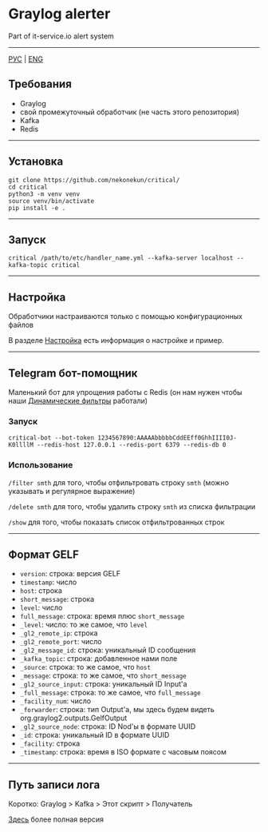 # Graylog alerter 
Part of it-service.io alert system

------
[РУС](README.md) | [ENG](../../README.md)

## Требования
 - Graylog
 - свой промежуточный обработчик (не часть этого репозитория)
 - Kafka
 - Redis

------

## Установка

```shell
git clone https://github.com/nekonekun/critical/
cd critical
python3 -m venv venv
source venv/bin/activate
pip install -e .
```

------

## Запуск

```shell
critical /path/to/etc/handler_name.yml --kafka-server localhost --kafka-topic critical
``` 

------

## Настройка

Обработчики настраиваются только с помощью конфигурационных файлов

В разделе [Настройка](Configuration.md) есть информация о настройке и пример.

------

## Telegram бот-помощник

Маленький бот для упрощения работы с Redis (он нам нужен чтобы наши [Динамические фильтры](Configuration.md#4-dynamic-filters) работали)

### Запуск

```shell
critical-bot --bot-token 1234567890:AAAAAbbbbbCddEEff0GhhIIII0J-K0llllM --redis-host 127.0.0.1 --redis-port 6379 --redis-db 0 
```

### Использование
`/filter smth` для того, чтобы отфильтровать строку `smth` (можно указывать и регулярное выражение)

`/delete smth` для того, чтобы удалить строку `smth` из списка фильтрации

`/show` для того, чтобы показать список отфильтрованных строк

------

## Формат GELF

 - `version`: строка: версия GELF 
 - `timestamp`: число
 - `host`: строка
 - `short_message`: строка
 - `level`: число
 - `full_message`: строка: время плюс `short_message`
 - `_level`: число: то же самое, что `level`
 - `_gl2_remote_ip`: строка
 - `_gl2_remote_port`: число
 - `_gl2_message_id`: строка: уникальный ID сообщения
 - `_kafka_topic`: строка: добавленное нами поле
 - `_source`: строка: то же самое, что `host`
 - `_message`: строка: то же самое, что `short_message`
 - `_gl2_source_input`: строка: уникальный ID Input'а
 - `_full_message`: строка: то же самое, что `full_message`
 - `_facility_num`: число
 - `_forwarder`: строка: тип Output'а, мы здесь будем видеть org.graylog2.outputs.GelfOutput
 - `_gl2_source_node`: строка: ID Nod'ы в формате UUID 
 - `_id`: строка: уникальный ID в формате UUID 
 - `_facility`: строка
 - `_timestamp`: строка: время в ISO формате с часовым поясом
------

## Путь записи лога
Коротко: Graylog > Kafka > Этот скрипт > Получатель

[Здесь](LogEntryRoute.md) более полная версия
